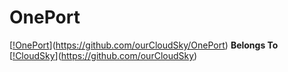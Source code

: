 # OnePort
[[!OnePort](https://github.com/ourCloudSky/OnePort/raw/master/docs/logo.png)](https://github.com/ourCloudSky/OnePort)
**Belongs To**
[[!CloudSky](https://avatars0.githubusercontent.com/u/32470726?v=4&s=200)](https://github.com/ourCloudSky)
